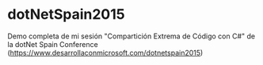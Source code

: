 # dotNetSpain2015

Demo completa de mi sesión "Compartición Extrema de Código con C#" de la dotNet Spain Conference (https://www.desarrollaconmicrosoft.com/dotnetspain2015)